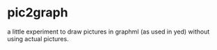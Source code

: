# pic2graph
a little experiment to draw pictures in graphml (as used in yed) without using actual pictures.
